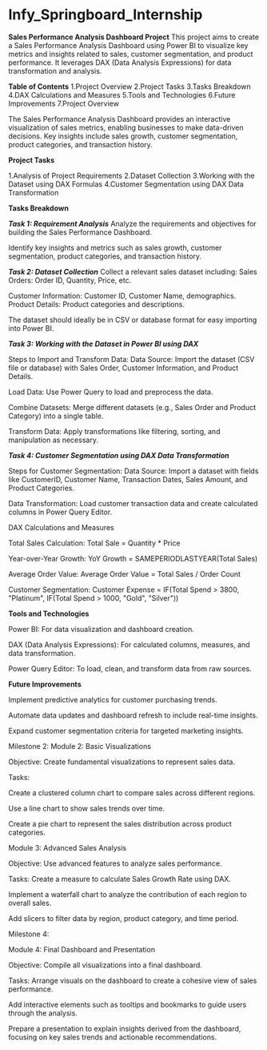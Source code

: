 # Infy_Springboard_Internship

**Sales Performance Analysis Dashboard Project**
This project aims to create a Sales Performance Analysis Dashboard using Power BI to visualize key metrics and insights related to sales, customer segmentation, and product performance. It leverages DAX (Data Analysis Expressions) for data transformation and analysis.

**Table of Contents**
1.Project Overview
2.Project Tasks
3.Tasks Breakdown
4.DAX Calculations and Measures
5.Tools and Technologies
6.Future Improvements
7.Project Overview

The Sales Performance Analysis Dashboard provides an interactive visualization of sales metrics, enabling businesses to make data-driven decisions. Key insights include sales growth, customer segmentation, product categories, and transaction history.

**Project Tasks**

1.Analysis of Project Requirements
2.Dataset Collection
3.Working with the Dataset using DAX Formulas
4.Customer Segmentation using DAX Data Transformation

**Tasks Breakdown**

***Task 1: Requirement Analysis***
Analyze the requirements and objectives for building the Sales Performance Dashboard.

Identify key insights and metrics such as sales growth, customer segmentation, product categories, and transaction history.

***Task 2: Dataset Collection***
Collect a relevant sales dataset including:
Sales Orders: Order ID, Quantity, Price, etc.

Customer Information: Customer ID, Customer Name, demographics.
Product Details: Product categories and descriptions.

The dataset should ideally be in CSV or database format for easy importing into Power BI.

***Task 3: Working with the Dataset in Power BI using DAX***

Steps to Import and Transform Data:
Data Source: Import the dataset (CSV file or database) with Sales Order, Customer Information, and Product Details.

Load Data: Use Power Query to load and preprocess the data.

Combine Datasets: Merge different datasets (e.g., Sales Order and Product Category) into a single table.

Transform Data: Apply transformations like filtering, sorting, and manipulation as necessary.

***Task 4: Customer Segmentation using DAX Data Transformation***

Steps for Customer Segmentation:
Data Source: Import a dataset with fields like CustomerID, Customer Name, Transaction Dates, Sales Amount, and Product Categories.

Data Transformation: Load customer transaction data and create calculated columns in Power Query Editor.

DAX Calculations and Measures

Total Sales Calculation:
Total Sale = Quantity * Price

Year-over-Year Growth:
YoY Growth = SAMEPERIODLASTYEAR(Total Sales)

Average Order Value:
Average Order Value = Total Sales / Order Count

Customer Segmentation:
Customer Expense = IF(Total Spend > 3800, "Platinum", IF(Total Spend > 1000, "Gold", "Silver"))

**Tools and Technologies**

Power BI: For data visualization and dashboard creation.

DAX (Data Analysis Expressions): For calculated columns, measures, and data transformation.

Power Query Editor: To load, clean, and transform data from raw sources.

**Future Improvements**

Implement predictive analytics for customer purchasing trends.

Automate data updates and dashboard refresh to include real-time insights.

Expand customer segmentation criteria for targeted marketing insights.



Milestone 2: 
 Module 2: Basic Visualizations

Objective: Create fundamental visualizations to represent sales data.

Tasks:

Create a clustered column chart to compare sales across different regions.

Use a line chart to show sales trends over time.

Create a pie chart to represent the sales distribution across product categories.

 Module 3: Advanced Sales Analysis

Objective: Use advanced features to analyze sales performance.

Tasks:
Create a measure to calculate Sales Growth Rate using DAX.

Implement a waterfall chart to analyze the contribution of each region to overall sales.

Add slicers to filter data by region, product category, and time period.

Milestone 4: 

Module 4: Final Dashboard and Presentation

Objective: Compile all visualizations into a final dashboard.

Tasks:
Arrange visuals on the dashboard to create a cohesive view of sales performance.

Add interactive elements such as tooltips and bookmarks to guide users through the analysis.

Prepare a presentation to explain insights derived from the dashboard, focusing on key sales trends and actionable recommendations.




